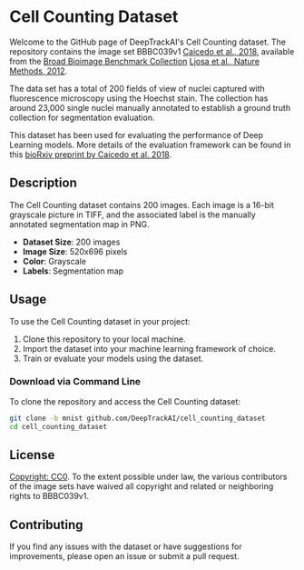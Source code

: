 # Cell Counting Dataset

Welcome to the GitHub page of DeepTrackAI's Cell Counting dataset. The repository contains the image set BBBC039v1 [Caicedo et al., 2018](https://www.biorxiv.org/node/103064.full), available from the [Broad Bioimage Benchmark Collection](https://bbbc.broadinstitute.org/BBBC039/) [Ljosa et al., Nature Methods, 2012](https://www.nature.com/articles/nmeth.2083).

The data set has a total of 200 fields of view of nuclei captured with fluorescence microscopy using the Hoechst stain. The collection has around 23,000 single nuclei manually annotated to establish a ground truth collection for segmentation evaluation.

This dataset has been used for evaluating the performance of Deep Learning models. More details of the evaluation framework can be found in this [bioRxiv preprint by Caicedo et al. 2018](https://www.biorxiv.org/node/103064.full).


## Description

The Cell Counting dataset contains 200 images. Each image is a 16-bit grayscale picture in TIFF, and the associated label is the manually annotated segmentation map in PNG.

- **Dataset Size**: 200 images
- **Image Size**: 520x696 pixels
- **Color**: Grayscale
- **Labels**: Segmentation map

## Usage

To use the Cell Counting dataset in your project:

1. Clone this repository to your local machine.
2. Import the dataset into your machine learning framework of choice.
3. Train or evaluate your models using the dataset.

### Download via Command Line

To clone the repository and access the Cell Counting dataset:

```bash
git clone -b mnist github.com/DeepTrackAI/cell_counting_dataset
cd cell_counting_dataset
```

## License

[Copyright: CC0](https://creativecommons.org/publicdomain/zero/1.0/). To the extent possible under law, the various contributors of the image sets have waived all copyright and related or neighboring rights to BBBC039v1.

## Contributing

If you find any issues with the dataset or have suggestions for improvements, please open an issue or submit a pull request.
